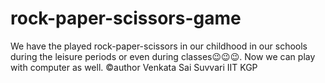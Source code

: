 # rock-paper-scissors-game
We have the played rock-paper-scissors in our childhood in our schools during the leisure periods or even during classes😉😉😉.
Now we can play with computer as well.
©author
Venkata Sai Suvvari
IIT KGP

